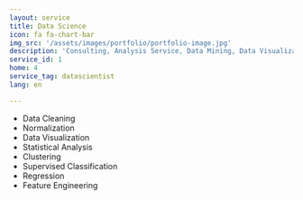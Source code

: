 ```yaml
---
layout: service
title: Data Science
icon: fa fa-chart-bar
img_src: '/assets/images/portfolio/portfolio-image.jpg'
description: 'Consulting, Analysis Service, Data Mining, Data Visualization'
service_id: 1
home: 4
service_tag: datascientist
lang: en

---
```




* Data Cleaning
* Normalization
* Data Visualization
* Statistical Analysis
* Clustering
* Supervised Classification
* Regression
* Feature Engineering
